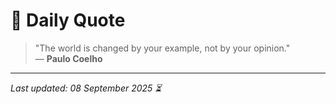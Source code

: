 # 📜 Daily Quote

> "The world is changed by your example, not by your opinion."  
> — **Paulo Coelho**

---

_Last updated: 08 September 2025 ⏳_
